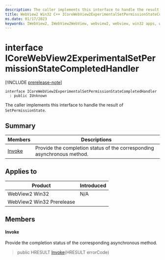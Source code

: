 ```yaml
---
description: The caller implements this interface to handle the result of `SetPermissionState`.
title: WebView2 Win32 C++ ICoreWebView2ExperimentalSetPermissionStateCompletedHandler
ms.date: 01/17/2023
keywords: IWebView2, IWebView2WebView, webview2, webview, win32 apps, win32, edge, ICoreWebView2, ICoreWebView2Controller, browser control, edge html, ICoreWebView2ExperimentalSetPermissionStateCompletedHandler
---
```


# interface ICoreWebView2ExperimentalSetPermissionStateCompletedHandler

[!INCLUDE [prerelease-note](../includes/prerelease-note.md)]

```
interface ICoreWebView2ExperimentalSetPermissionStateCompletedHandler
  : public IUnknown
```

The caller implements this interface to handle the result of `SetPermissionState`.

## Summary

 Members                        | Descriptions
--------------------------------|---------------------------------------------
[Invoke](#invoke) | Provide the completion status of the corresponding asynchronous method.

## Applies to

Product                         | Introduced
--------------------------------|---------------------------------------------
WebView2 Win32            |    N/A
WebView2 Win32 Prerelease |    

## Members

#### Invoke

Provide the completion status of the corresponding asynchronous method.

> public HRESULT [Invoke](#invoke)(HRESULT errorCode)

